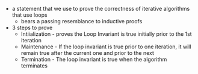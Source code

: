 - a statement that we use to prove the correctness of iterative algorithms that use loops
	- bears a passing resemblance to inductive proofs
- 3 steps to prove
	- Intiialization - proves the Loop Invariant is true initially prior to the 1st iteration
	- Maintenance - If the loop invariant is true prior to one iteration, it will remain true after the current one and prior to the next
	- Termination - The loop invariant is true when the algorithm terminates